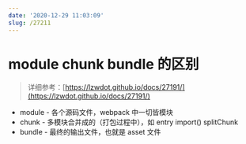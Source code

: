 ```yaml
---
date: '2020-12-29 11:03:09'
slug: /27211
---
```


# module chunk bundle 的区别

> 详细参考：[https://lzwdot.github.io/docs/27191/](https://lzwdot.github.io/docs/27191/)

- module - 各个源码文件，webpack 中一切皆模块
- chunk - 多模块合并成的（打包过程中），如 entry import() splitChunk
- bundle - 最终的输出文件，也就是 asset 文件
 
 
 
 
 
 
 
 
 
 
 
 
 
 
 
 
 
 
 
 
 
 
 
 
 
